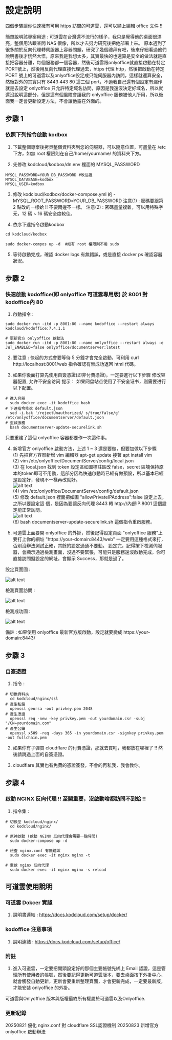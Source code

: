 # 設定說明

四個步驟讓你快速擁有可用 https 訪問的可道雲，還可以顯上編輯 office 文件 !!

簡單說明該專案用途 : 可道雲在台灣還不流行的樣子，我只是覺得他的桌面很漂亮，整個用法跟某間 NAS 很像，所以才去努力研究後把他部署上來。
原本遇到了很多關於反向代理轉伺服器上容器問題，研究了幾個禮拜有吧，後來仔細看過他們說明書後才恍然大悟，原來我是我想太多，其實最快的也還算是安全的做法就是直接把容器分離，每個服務都一個容器，然後可道雲跟onlyoffice就直接啟動在特定PORT號上，然後用反向代理直接代理過去，https 代理 http，然後把啟動在特定 PORT 號上的可道雲以及onlyoffice設定成只能伺服器內訪問，這樣就還算安全，然後對外的其實只有 8443 443 80 這三個 port，不過我自己還有個設定有漏作就是去設定 onlyoffice 只允許特定域名訪問，原因是我還沒決定好域名，所以就還沒說明這部分，但是這有個風險會讓我的 onlyoffice 服務被他人所用，所以後面我一定會更新設定方法，不會讓他露在外面的。 

## 步驟 1

### 依照下列指令啟動 kodbox
1. 下載整個專案後拷貝整個資料夾到您的伺服器，可以隨意位置，可盡量在 /etc 下方，如無 root 權限則在自己/home/yourname/ 的資料夾下方。

2. 先修改 kodcloud/kodbox/dn.env 裡面的 MYSQL_PASSWORD
```
MYSQL_PASSWORD=YOUR_DB_PASSWORD #改這裡
MYSQL_DATABASE=kodbox
MYSQL_USER=kodbox
```

3. 修改 kodcloud/kodbox/docker-compose.yml 的 - MYSQL_ROOT_PASSWORD=YOUR_DB_PASSWORD
注意(1) : 密碼要跟第 2 點改的一樣蛤 !! 不要兩邊不一樣。
注意(2) : 密碼盡量複雜，可以用特殊字元，12 碼 ~ 16 碼安全度較佳。

4. 依序下達指令啟動kodbox
```
cd kodcloud/kodbox

sudo docker-compos up -d  #如有 root 權限則不用 sudo
```
5. 等待啟動完成，確認 docker logs 有無錯誤，或是直接 docker ps 確認容器狀況。

## 步驟 2
### 快速啟動 kodoffice(即 onlyoffice 可道雲專用版) 於 8001 對kodoffice內 80 
1. 啟動指令 :
```
sudo docker run -itd -p 8001:80 --name kodoffice --restart always kodcloud/kodoffice:7.4.1.1

# 更新官方 onlyoffice 啟動法
sudo docker run -itd -p 8001:80 --name onlyoffice --restart always -e JWT_ENABLED=false onlyoffice/documentserver:latest
```
2. 要注意 : 快起的方式會要等待 5 分鐘才會完全啟動，可利用 curl http://localhost:8001/web 指令確認有無成功返回 html 代碼。

3. 如果你後面打算先使用自簽憑證(即非付費憑證)，一定要進行以下步驟
修改容器配置, 允许不安全访问
提示：
如果网盘站点使用了不安全证书，则需要进行以下配置。
```
# 進入容器
  sudo docker exec -it kodoffice bash
# 下達指令修改 default.json
  sed -i.bak '/rejectUnauthorized/ s/true/false/g' /etc/onlyoffice/documentserver/default.json
# 重啟服務
  bash documentserver-update-securelink.sh
```
只要重建了這個 onlyoffice 容器都要作一次這件事。

4. 新增官方 onlyoffice 啟動方法，上述 1 ~ 3 還是要做，但要加做以下步驟  
  (1) 先把官方容器新增 vim 編輯器 apt-get update 接著 apt install vim  
  (2) vim /etc/onlyoffice/DocumentServer/config/local.json  
  (3) 在 local.json 找到 token 設定區如圖標註區改 false，secret 區塊保持原本的token即可不用動，這部分因為快速啟動時已經有做預設，所以基本已經是設定好，發現不一樣再改就好。  
  ![alt text](image-3.png)  
  (4) vim /etc/onlyoffice/DocumentServer/config/default.json  
  (5) 修改 default.json 裡面把如圖 "allowPrivateIPAddress":false 設定上去，之所以要設定這 個，是因為要讓反向代理 8443 轉 http://內部IP:8001 這個設定能正常訪問。  
  ![alt text](image-4.png)  
  (6) bash documentserver-update-securelink.sh 這個指令重啟服務。  


5. 可道雲上面要開 onlyoffice 的外掛，然後記得設定頁面 "onlyoffice 服務"上要打上你的網址 "https://your-domain:8443/web" 一定要用這種格式來打，否則沒辦法測試正確，其餘的設定通通不要動。
設定完，記得按下檢測伺服器，會顯示通過檢測畫面，沒過不要緊張，可能只是服務還沒啟動完成，你可直接訪問擬設定的網址，會顯示 Success，那就是過了。

設定頁面圖 :

![alt text](image.png)

檢測頁面訪問 :

![alt text](image-1.png)

檢測成功圖 :

![alt text](image-2.png)

備註 : 如果使用 onlyoffice 最新官方版啟動，設定就要變成 https://your-domain:8443/


## 步驟 3
### 自簽憑證

1. 指令 :
```
# 切換資料夾
  cd kodcloud/nginx/ssl
# 產生私鑰
  openssl genrsa -out privkey.pem 2048
# 產生憑證
  openssl req -new -key privkey.pem -out yourdomain.csr -subj "/CN=yourdomain.com"
# 產生公鑰
  openssl x509 -req -days 365 -in yourdomain.csr -signkey privkey.pem -out fullchain.pem
```
2. 如果你有子彈買 cloudflare 的付費憑證，那就去買吧，我都放在哪裡了 !! 然後請跳過上面的自簽憑證。

3. cloudflare 其實也有免費的憑證簽發，不會的再私我，我會教你。

## 步驟 4
### 啟動 NGINX 反向代理 !! 至關重要，沒啟動啥都訪問不到蛤 !!
1. 指令集 :
```
# 切換至 kodcloud/nginx/
  cd kodcloud/nginx/

# 原神啟動 (啟動 NGINX 反向代理會需要一點時間)
  sudo docker-compose up -d

# 檢查 nginx.conf 有無錯誤
  sudo docker exec -it nginx nginx -t

# 重啟 nginx 反向代理
  sudo docker exec -it nginx nginx -s reload
```

## 可道雲使用說明
### 可道雲 Dokcer 實踐
1. 說明書連結 : https://docs.kodcloud.com/setup/docker/

### kodoffice 注意事項
1. 說明連結 : https://docs.kodcloud.com/setup/office/

### 附註
1. 進入可道雲，一定要把開頭設定好的那個主要帳號先綁上 Email 認證，這是管理所有使用者的帳號，然後要記得更新可道雲版本，要去桌面按下外掛中心，就會觸發自動更新，更新會要重新整理頁面，才會更新完成，一定要最新版，才能安裝 onlyoffice 的外掛。

可道雲與Onlyoffice 版本與版權最終所有權屬於可道雲以及Onlyoffice.

### 更新紀錄
20250821 優化 nginx.conf 對 cloudflare SSL認證機制
20250823 新增官方 onlyoffice 啟動辦法